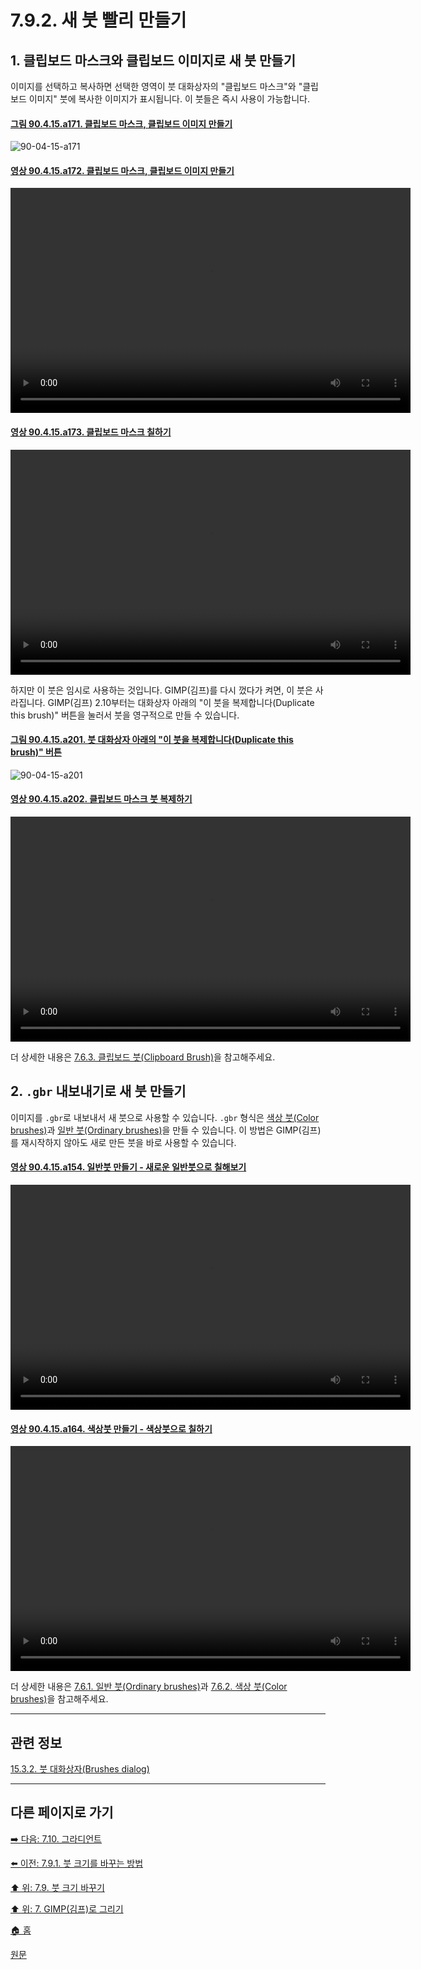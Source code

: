 # 7.9.2. 새 붓 빨리 만들기

## 1. 클립보드 마스크와 클립보드 이미지로 새 붓 만들기
이미지를 선택하고 복사하면 선택한 영역이 붓 대화상자의 "클립보드 마스크"와 "클립보드 이미지" 붓에 복사한 이미지가 표시됩니다. 이 붓들은 즉시 사용이 가능합니다.

<a id="90-04-15-a171"></a>

#### [그림 90.4.15.a171. 클립보드 마스크, 클립보드 이미지 만들기](./90-04-0015-brushes.md#90-04-15-a171)
![90-04-15-a171](https://github.com/wonder13662/gimp/assets/15767104/302a8b30-c573-4bc4-b512-08e93d821f87)

<a id="90-04-15-a172"></a>

#### [영상 90.4.15.a172. 클립보드 마스크, 클립보드 이미지 만들기](./90-04-0015-brushes.md#90-04-15-a172)
<video controls="controls" width="640" height="360" src="https://github.com/wonder13662/gimp/assets/15767104/eb75db8d-7c74-40a2-a398-26c67299874c"></video>

<a id="90-04-15-a173"></a>

#### [영상 90.4.15.a173. 클립보드 마스크 칠하기](./90-04-0015-brushes.md#90-04-15-a173)
<video controls="controls" width="640" height="360" src="https://github.com/wonder13662/gimp/assets/15767104/7e116df4-d25e-48bc-8465-16d10da6b676"></video>

하지만 이 붓은 임시로 사용하는 것입니다. GIMP(김프)를 다시 껐다가 켜면, 이 붓은 사라집니다. GIMP(김프) 2.10부터는 대화상자 아래의 "이 붓을 복제합니다(Duplicate this brush)" 버튼을 눌러서 붓을 영구적으로 만들 수 있습니다.

<a id="90-04-15-a201"></a>

#### [그림 90.4.15.a201. 붓 대화상자 아래의 "이 붓을 복제합니다(Duplicate this brush)" 버튼](./90-04-0015-brushes.md#90-04-15-a201)
![90-04-15-a201](https://github.com/wonder13662/gimp/assets/15767104/8433834e-aeb8-484d-a33e-ed37d4e2b5a1)

<a id="90-04-15-a202"></a>

#### [영상 90.4.15.a202. 클립보드 마스크 붓 복제하기](./90-04-0015-brushes.md#90-04-15-a202)
<video controls="controls" width="640" height="360" src="https://github.com/wonder13662/gimp/assets/15767104/22d0ee6c-82f1-46d1-a352-c2b3ac9e807d"></video>

더 상세한 내용은 [7.6.3. 클립보드 붓(Clipboard Brush)](./07-06-03-clipboard_brush.md)을 참고해주세요.

## 2. `.gbr` 내보내기로 새 붓 만들기
이미지를 `.gbr`로 내보내서 새 붓으로 사용할 수 있습니다. `.gbr` 형식은 [색상 붓(Color brushes)](./07-06-02-color_brush.md)과 [일반 붓(Ordinary brushes)](./07-06-01-ordinary_brush.md)을 만들 수 있습니다. 이 방법은 GIMP(김프)를 재시작하지 않아도 새로 만든 붓을 바로 사용할 수 있습니다.

<a id="90-04-15-a154"></a>

#### [영상 90.4.15.a154. 일반붓 만들기 - 새로운 일반붓으로 칠해보기](./90-04-0015-brushes.md#90-04-15-a154)
<video controls="controls" width="640" height="360" src="https://github.com/wonder13662/gimp/assets/15767104/c4e5e43b-c351-43d1-9e24-a61d786a6e55"></video>

<a id="90-04-15-a164"></a>

#### [영상 90.4.15.a164. 색상붓 만들기 - 색상붓으로 칠하기](./90-04-0015-brushes.md#90-04-15-a164)
<video controls="controls" width="640" height="360" src="https://github.com/wonder13662/gimp/assets/15767104/7162b436-f9c5-4b27-a706-9a7d8e59f383"></video>

더 상세한 내용은 [7.6.1. 일반 붓(Ordinary brushes)](./07-06-01-ordinary_brush.md)과 [7.6.2. 색상 붓(Color brushes)](./07-06-02-color_brush.md)을 참고해주세요.

***

## 관련 정보

[15.3.2. 붓 대화상자(Brushes dialog)](./15-03-02-00-brushes-dialog.md)

***

## 다른 페이지로 가기
[➡️ 다음: 7.10. 그라디언트](./07-10-00-gradients.md)

[⬅️ 이전: 7.9.1. 붓 크기를 바꾸는 방법](./07-09-01-how-to-change-the-size-of-a-brush.md)

[⬆️ 위: 7.9. 붓 크기 바꾸기](./07-09-00-changing-brush-size.md)

[⬆️ 위: 7. GIMP(김프)로 그리기](./07-00-painting-with-gimp.md)

[🏠 홈](./00-home.md)

[원문](https://docs.gimp.org/2.10/ko/gimp-creating-brush-quickly.html)
